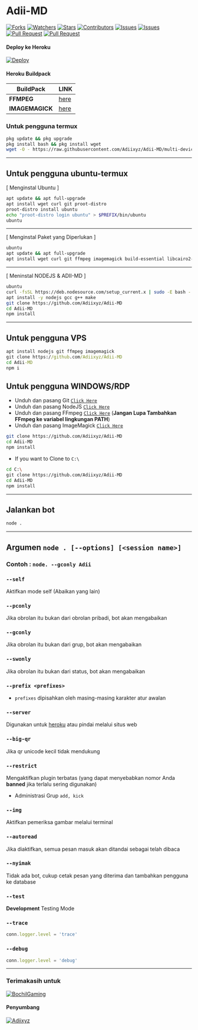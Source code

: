 # Adii-MD

<a href="https://github.com/Adiixyz/Adii-MD/network/members"><img title="Forks" src="https://img.shields.io/github/forks/Adiixyz/Adii-MD?label=Forks&color=blue&style=flat-square"></a>
<a href="https://github.com/Adiixyz/Adii-MD/watchers"><img title="Watchers" src="https://img.shields.io/github/watchers/Adiixyz/Adii-MD?label=Watchers&color=green&style=flat-square"></a>
<a href="https://github.com/Adiixyz/Adii-MD/stargazers"><img title="Stars" src="https://img.shields.io/github/stars/Adiixyz/Adii-MD?label=Stars&color=yellow&style=flat-square"></a>
<a href="https://github.com/Adiixyz/Adii-MD/graphs/contributors"><img title="Contributors" src="https://img.shields.io/github/contributors/Adiixyz/Adii-MD?label=Contributors&color=blue&style=flat-square"></a>
<a href="https://github.com/Adiixyz/Adii-MD/issues"><img title="Issues" src="https://img.shields.io/github/issues/Adiixyz/Adii-MD?label=Issues&color=success&style=flat-square"></a>
<a href="https://github.com/Adiixyz/Adii-MD/issues?q=is%3Aissue+is%3Aclosed"><img title="Issues" src="https://img.shields.io/github/issues-closed/Adiixyz/Adii-MD?label=Issues&color=red&style=flat-square"></a>
<a href="https://github.com/Adiixyz/Adii-MD/pulls"><img title="Pull Request" src="https://img.shields.io/github/issues-pr/Adiixyz/Adii-MD?label=PullRequest&color=success&style=flat-square"></a>
<a href="https://github.com/Adiixyz/Adii-MD/pulls?q=is%3Apr+is%3Aclosed"><img title="Pull Request" src="https://img.shields.io/github/issues-pr-closed/Adiixyz/Adii-MD?label=PullRequest&color=red&style=flat-square"></a>

#### Deploy ke Heroku
[![Deploy](https://www.herokucdn.com/deploy/button.svg)](https://heroku.com/deploy?template=https://github.com/BochilGaming/games-wabot)

#### Heroku Buildpack
| BuildPack | LINK |
|--------|--------|
| **FFMPEG** |[here](https://github.com/jonathanong/heroku-buildpack-ffmpeg-latest) |
| **IMAGEMAGICK** | [here](https://github.com/DuckyTeam/heroku-buildpack-imagemagick) |

### Untuk pengguna termux
```bash
pkg update && pkg upgrade
pkg install bash && pkg install wget
wget -O - https://raw.githubusercontent.com/Adiixyz/Adii-MD/multi-device/install2.sh | bash
```

---------

## Untuk pengguna ubuntu-termux

[ Menginstal Ubuntu ]

```bash
apt update && apt full-upgrade
apt install wget curl git proot-distro
proot-distro install ubuntu
echo "proot-distro login ubuntu" > $PREFIX/bin/ubuntu
ubuntu
```
---------

[ Menginstal Paket yang Diperlukan ]

```bash
ubuntu
apt update && apt full-upgrade
apt install wget curl git ffmpeg imagemagick build-essential libcairo2-dev libpango1.0-dev libjpeg-dev libgif-dev librsvg2-dev dbus-x11 ffmpeg2theora ffmpegfs ffmpegthumbnailer ffmpegthumbnailer-dbg ffmpegthumbs libavcodec-dev libavcodec-extra libavcodec-extra58 libavdevice-dev libavdevice58 libavfilter-dev libavfilter-extra libavfilter-extra7 libavformat-dev libavformat58 libavifile-0.7-bin libavifile-0.7-common libavifile-0.7c2 libavresample-dev libavresample4 libavutil-dev libavutil56 libpostproc-dev libpostproc55 graphicsmagick graphicsmagick-dbg graphicsmagick-imagemagick-compat graphicsmagick-libmagick-dev-compat groff imagemagick-6.q16hdri imagemagick-common libchart-gnuplot-perl libgraphics-magick-perl libgraphicsmagick++-q16-12 libgraphicsmagick++1-dev
```

---------

[ Meninstal NODEJS & ADII-MD ]

```bash
ubuntu
curl -fsSL https://deb.nodesource.com/setup_current.x | sudo -E bash -
apt install -y nodejs gcc g++ make
git clone https://github.com/Adiixyz/Adii-MD
cd Adii-MD
npm install
```

---------

## Untuk pengguna VPS
```cmd
apt install nodejs git ffmpeg imagemagick
git clone https://github.com/Adiixyz/Adii-MD
cd Adii-MD
npm i
```

## Untuk pengguna WINDOWS/RDP

* Unduh dan pasang Git [`Click Here`](https://git-scm.com/downloads)
* Unduh dan pasang NodeJS [`Click Here`](https://nodejs.org/en/download)
* Unduh dan pasang FFmpeg [`Click Here`](https://ffmpeg.org/download.html) (**Jangan Lupa Tambahkan FFmpeg ke variabel lingkungan PATH**)
* Unduh dan pasang ImageMagick [`Click Here`](https://imagemagick.org/script/download.php)

```bash
git clone https://github.com/Adiixyz/Adii-MD
cd Adii-MD
npm install
```

- If you want to Clone to `C:\`
```bash
cd C:\
git clone https://github.com/Adiixyz/Adii-MD
cd Adii-MD
npm install
```
---------

## Jalankan bot

```bash
node .
```

---------

## Argumen `node . [--options] [<session name>]`
### Contoh : `node. --gconly Adii`

### `--self`

Aktifkan mode self (Abaikan yang lain)

### `--pconly`

Jika obrolan itu bukan dari obrolan pribadi, bot akan mengabaikan

### `--gconly`

Jika obrolan itu bukan dari grup, bot akan mengabaikan

### `--swonly`

Jika obrolan itu bukan dari status, bot akan mengabaikan

### `--prefix <prefixes>`

* `prefixes` dipisahkan oleh masing-masing karakter atur awalan

### `--server`

Digunakan untuk [heroku](https://heroku.com/) atau pindai melalui situs web

### `--big-qr`

Jika qr unicode kecil tidak mendukung

### `--restrict`

Mengaktifkan plugin terbatas (yang dapat menyebabkan nomor Anda **banned** jika terlalu sering digunakan)

* Administrasi Grup `add, kick`

### `--img`

Aktifkan pemeriksa gambar melalui terminal

### `--autoread`

Jika diaktifkan, semua pesan masuk akan ditandai sebagai telah dibaca

### `--nyimak`

Tidak ada bot, cukup cetak pesan yang diterima dan tambahkan pengguna ke database

### `--test`

**Development** Testing Mode

### `--trace`

```js
conn.logger.level = 'trace'
```

### `--debug`

```js
conn.logger.level = 'debug'
```

---------


### Terimakasih untuk 
[![BochilGaming](https://github.com/BochilGaming.png?size=100)](https://github.com/BochilGaming)

#### Penyumbang
[![Adiixyz](https://github.com/Adiixyz.png?size=100)](https://github.com/Adiixyz)
